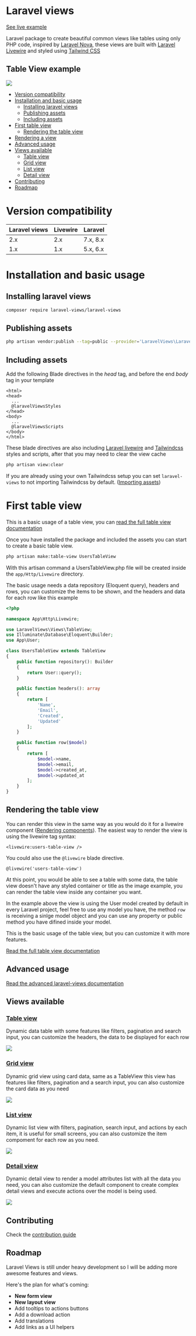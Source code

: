 # Laravel views

[See live example](http://laravel-views.herokuapp.com)

Laravel package to create beautiful common views like tables using only PHP code, inspired by [Laravel Nova](https://nova.laravel.com/), these views are built with [Laravel Livewire](https://laravel-livewire.com/) and styled using [Tailwind CSS](https://tailwindcss.com/)

## Table View example

![](doc/laravel-views.png)

- [Version compatibility](#version-compatibility)
- [Installation and basic usage](#installation-and-basic-usage)
  - [Installing laravel views](#installing-laravel-views)
  - [Publishing assets](#publishing-assets)
  - [Including assets](#including-assets)
- [First table view](#first-table-view)
  - [Rendering the table view](#rendering-the-table-view)
- [Rendering a view](#rendering-a-view)
- [Advanced usage](doc/laravel-views.md)
- [Views available](#views-available)
  - [Table view](#table-view)
  - [Grid view](#grid-view)
  - [List view](#list-view)
  - [Detail view](#detail-view)
- [Contributing](#contributing)
- [Roadmap](#roadmap)

# Version compatibility
|Laravel views|Livewire|Laravel|
|-|-|-|
|2.x|2.x|7.x, 8.x|
|1.x|1.x|5.x, 6.x|

# Installation and basic usage

## Installing laravel views
```bash
composer require laravel-views/laravel-views
```

## Publishing assets
```bash
php artisan vendor:publish --tag=public --provider='LaravelViews\LaravelViewsServiceProvider' --force
```

## Including assets
Add the following Blade directives in the *head* tag, and before the end *body* tag in your template

```blade
<html>
<head>
  ...
  @laravelViewsStyles
</head>
<body>
  ...
  @laravelViewsScripts
</body>
</html>
```

These blade directives are also including [Laravel livewire](https://laravel-livewire.com/) and [Tailwindcss](https://tailwindcss.com/) styles and scripts, after that you may need to clear the view cache
```bash
php artisan view:clear
```
If you are already using your own Tailwindcss setup you can set `laravel-views` to not importing Tailwindcss by default. ([Importing assets](./doc/laravel-views#including-assets))

# First table view
This is a basic usage of a table view, you can [read the full table view documentation ](doc/table-view.md)


Once you have installed the package and included the assets you can start to create a basic table view.
```bash
php artisan make:table-view UsersTableView
```
With this artisan command a UsersTableView.php file will be created inside the `app/Http/Livewire` directory.

The basic usage needs a data repository (Eloquent query), headers and rows, you can customize the items to be shown, and the headers and data for each row like this example
```php
<?php

namespace App\Http\Livewire;

use LaravelViews\Views\TableView;
use Illuminate\Database\Eloquent\Builder;
use App\User;

class UsersTableView extends TableView
{
    public function repository(): Builder
    {
        return User::query();
    }

    public function headers(): array
    {
        return [
            'Name',
            'Email',
            'Created',
            'Updated'
        ];
    }

    public function row($model)
    {
        return [
            $model->name,
            $model->email,
            $model->created_at,
            $model->updated_at
        ];
    }
}
```

## Rendering the table view
You can render this view in the same way as you would do it for a livewire component ([Rendering components](https://laravel-livewire.com/docs/2.x/rendering-components)).
The easiest way to render the view is using the livewire tag syntax:
```blade
<livewire:users-table-view />
```

You could also use the `@livewire` blade directive.
```blade
@livewire('users-table-view')
```

At this point, you would be able to see a table with some data, the table view doesn't have any styled container or title as the image example, you can render the table view inside any container you want.

In the example above the view is using the User model created by default in every Laravel project, feel free to use any model you have, the method `row` is receiving a sinlge model object and you can use any property or public method you have difined inside your model.

This is the basic usage of the table view, but you can customize it with more features.

[Read the full table view documentation ](doc/table-view.md)

## Advanced usage

[Read the advanced laravel-views documentation ](doc/laravel-views.md)

## Views available
### [Table view](doc/table-view.md)

Dynamic data table with some features like filters, pagination and search input, you can customize the headers, the data to be displayed for each row

![](doc/table.png)

### [Grid view](doc/grid-view.md)

Dynamic grid view using card data, same as a TableView this view has features like filters, pagination and a search input, you can also customize the card data as you need

![](doc/grid.png)

### [List view](doc/list-view.md)

Dynamic list view with filters, pagination, search input, and actions by each item, it is useful for small screens, you can also customize the item compoment for each row as you need.

![](doc/list.png)

### [Detail view](doc/detail-view.md)
Dynamic detail view to render a model attributes list with all the data you need, you can also customize the default component to create complex detail views and execute actions over the model is being used.

![](doc/detail.png)

## Contributing

Check the [contribution guide](CONTRIBUTING.md)

## Roadmap

Laravel Views is still under heavy development so I will be adding more awesome features and views.

Here's the plan for what's coming:

- **New form view**
- **New layout view**
- Add tooltips to actions buttons
- Add a download action
- Add translations
- Add links as a UI helpers